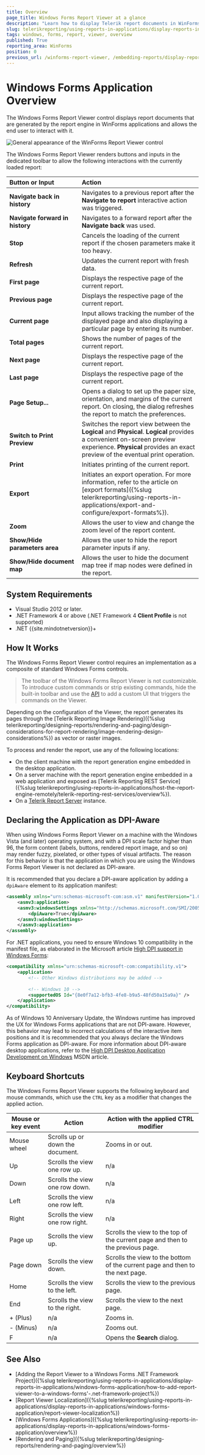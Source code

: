 ```yaml
---
title: Overview
page_title: Windows Forms Report Viewer at a glance
description: "Learn how to display Telerik report documents in WinForms applications by using the Windows Forms Report Viewer control."
slug: telerikreporting/using-reports-in-applications/display-reports-in-applications/windows-forms-application/overview
tags: windows, forms, report, viewer, overview
published: True
reporting_area: WinForms
position: 0
previous_url: /winforms-report-viewer, /embedding-reports/display-reports-in-applications/windows-forms-application/, /winforms-report-viewer-overview
---
```


<style>
table th:first-of-type {
	width: 20%;
}
table th:nth-of-type(2) {
	width: 30%;
}
table th:nth-of-type(3) {
	width: 50%;
}
</style>

# Windows Forms Application Overview

The Windows Forms Report Viewer control displays report documents that are generated by the report engine in WinForms applications and allows the end user to interact with it.

![General appearance of the WinForms Report Viewer control](images/WinFormsViewer.png)

The Windows Forms Report Viewer renders buttons and inputs in the dedicated toolbar to allow the following interactions with the currently loaded report:

|Button or Input|Action
|:---|:---
|__Navigate back in history__|Navigates to a previous report after the **Navigate to report** interactive action was triggered.
|__Navigate forward in history__|Navigates to a forward report after the **Navigate back** was used.
|__Stop__|Cancels the loading of the current report if the chosen parameters make it too heavy.
|__Refresh__|Updates the current report with fresh data.
|__First page__|Displays the respective page of the current report.
|__Previous page__|Displays the respective page of the current report.
|__Current page__|Input allows tracking the number of the displayed page and also displaying a particular page by entering its number.
|__Total pages__|Shows the number of pages of the current report.
|__Next page__|Displays the respective page of the current report.
|__Last page__|Displays the respective page of the current report.
|__Page Setup...__|Opens a dialog to set up the paper size, orientation, and margins of the current report. On closing, the dialog refreshes the report to match the preferences.
|__Switch to Print Preview__|Switches the report view between the __Logical__ and __Physical__. __Logical__ provides a convenient on-screen preview experience. __Physical__ provides an exact preview of the eventual print operation.
|__Print__|Initiates printing of the current report.
|__Export__|Initiates an export operation. For more information, refer to the article on [export formats]({%slug telerikreporting/using-reports-in-applications/export-and-configure/export-formats%}).
|__Zoom__|Allows the user to view and change the zoom level of the report content.
|__Show/Hide parameters area__|Allows the user to hide the report parameter inputs if any.
|__Show/Hide document map__|Allows the user to hide the document map tree if map nodes were defined in the report.

## System Requirements

* Visual Studio 2012 or later.
* .NET Framework 4 or above (.NET Framework 4 __Client Profile__ is not supported)
* .NET {{site.mindotnetversion}}+

## How It Works

The Windows Forms Report Viewer control requires an implementation as a composite of standard Windows Forms controls.

> The toolbar of the Windows Forms Report Viewer is not customizable. To introduce custom commands or strip existing commands, hide the built-in toolbar and use the [API](/reporting/api/Telerik.ReportViewer.WinForms.ReportViewer) to add a custom UI that triggers the commands on the Viewer.

Depending on the configuration of the Viewer, the report generates its pages through the [Telerik Reporting Image Rendering]({%slug telerikreporting/designing-reports/rendering-and-paging/design-considerations-for-report-rendering/image-rendering-design-considerations%}) as vector or raster images. 

To process and render the report, use any of the following locations:

* On the client machine with the report generation engine embedded in the desktop application.
* On a server machine with the report generation engine embedded in a web application and exposed as [Telerik Reporting REST Service]({%slug telerikreporting/using-reports-in-applications/host-the-report-engine-remotely/telerik-reporting-rest-services/overview%}).
* On a [Telerik Report Server](https://www.telerik.com/report-server) instance.

## Declaring the Application as DPI-Aware

When using Windows Forms Report Viewer on a machine with the Windows Vista (and later) operating system, and with a DPI scale factor higher than 96, the form content (labels, buttons, rendered report image, and so on) may render fuzzy, pixelated, or other types of visual artifacts. The reason for this behavior is that the application in which you are using the Windows Forms Report Viewer is not declared as DPI-aware.

It is recommended that you declare a DPI-aware application by adding a `dpiAware` element to its application manifest:

````XML
<assembly xmlns="urn:schemas-microsoft-com:asm.v1" manifestVersion="1.0" xmlns:asmv3="urn:schemas-microsoft-com:asm.v3" >
	<asmv3:application>
	<asmv3:windowsSettings xmlns="http://schemas.microsoft.com/SMI/2005/WindowsSettings">
		<dpiAware>True</dpiAware>
	</asmv3:windowsSettings>
	</asmv3:application>
</assembly>
````

For .NET applications, you need to ensure Windows 10 compatibility in the manifest file, as elaborated in the Microsoft article [High DPI support in Windows Forms](https://learn.microsoft.com/en-us/dotnet/desktop/winforms/high-dpi-support-in-windows-forms):

````XML
<compatibility xmlns="urn:schemas-microsoft-com:compatibility.v1">
	<application>
		<!-- Other Windows distributions may be added -->
		
		<!-- Windows 10 -->
		<supportedOS Id="{8e0f7a12-bfb3-4fe8-b9a5-48fd50a15a9a}" />	
	</application>
</compatibility>
````

As of Windows 10 Anniversary Update, the Windows runtime has improved the UX for Windows Forms applications that are not DPI-aware. However, this behavior may lead to incorrect calculations of the interactive item positions and it is recommended that you always declare the Windows Forms application as DPI-aware. For more information about DPI-aware desktop applications, refer to the [High DPI Desktop Application Development on Windows](https://learn.microsoft.com/en-us/windows/win32/hidpi/high-dpi-desktop-application-development-on-windows) MSDN article.

## Keyboard Shortcuts

The Windows Forms Report Viewer supports the following keyboard and mouse commands, which use the `CTRL` key as a modifier that changes the applied action.

| Mouse or key event | Action | Action with the applied CTRL modifier |
| ------ | ------ | ------ |
|Mouse wheel|Scrolls up or down the document.|Zooms in or out.|
|Up|Scrolls the view one row up.|n/a|
|Down|Scrolls the view one row down.|n/a|
|Left|Scrolls the view one row left.|n/a|
|Right|Scrolls the view one row right.|n/a|
|Page up|Scrolls the view up.|Scrolls the view to the top of the current page and then to the previous page.|
|Page down|Scrolls the view down.|Scrolls the view to the bottom of the current page and then to the next page.|
|Home|Scrolls the view to the left.|Scrolls the view to the previous page.|
|End|Scrolls the view to the right.|Scrolls the view to the next page.|
|+ (Plus)|n/a|Zooms in.|
|- (Minus)|n/a|Zooms out.|
|F|n/a|Opens the **Search** dialog.|

## See Also

* [Adding the Report Viewer to a Windows Forms .NET Framework Project]({%slug telerikreporting/using-reports-in-applications/display-reports-in-applications/windows-forms-application/how-to-add-report-viewer-to-a-windows-forms'-.net-framework-project%})
* [Report Viewer Localization]({%slug telerikreporting/using-reports-in-applications/display-reports-in-applications/windows-forms-application/report-viewer-localization%})
* [Windows Forms Applications]({%slug telerikreporting/using-reports-in-applications/display-reports-in-applications/windows-forms-application/overview%})
* [Rendering and Paging]({%slug telerikreporting/designing-reports/rendering-and-paging/overview%})
